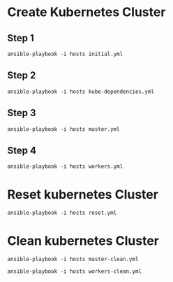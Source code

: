 # Create Kubernetes Cluster


## Step 1

```shell
ansible-playbook -i hosts initial.yml
```
## Step 2

```shell
ansible-playbook -i hosts kube-dependencies.yml

```

## Step 3

```shell
ansible-playbook -i hosts master.yml
```

## Step 4

```shell
ansible-playbook -i hosts workers.yml
```



# Reset kubernetes Cluster


```shell
ansible-playbook -i hosts reset.yml
```


# Clean kubernetes Cluster

```shell
ansible-playbook -i hosts master-clean.yml
```

```shell
ansible-playbook -i hosts workers-clean.yml
```

